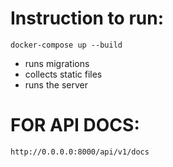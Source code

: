# Instruction to run:

`docker-compose up --build`

- runs migrations
- collects static files
- runs the server

# FOR API DOCS:

`http://0.0.0.0:8000/api/v1/docs`
